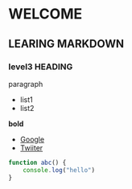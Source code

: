 # WELCOME
## LEARING MARKDOWN 
### level3 HEADING

paragraph

* list1
* list2

**bold**

- [Google](www.google.com)
- [Twiiter](www.x.com)

```js
function abc() {
    console.log("hello")
}
```







